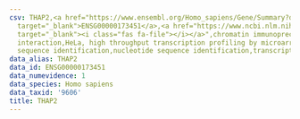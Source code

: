 ```yaml
---
csv: THAP2,<a href="https://www.ensembl.org/Homo_sapiens/Gene/Summary?db=core;g=ENSG00000173451"
  target="_blank">ENSG00000173451</a>,<a href="https://www.ncbi.nlm.nih.gov/pubmed/17216044"
  target="_blank"><i class="fas fa-file"></i></a>",chromatin immunoprecipitation assay,direct
  interaction,HeLa, high throughput transcription profiling by microarray,nucleotide
  sequence identification,nucleotide sequence identification,transcriptional regulation,
data_alias: THAP2
data_id: ENSG00000173451
data_numevidence: 1
data_species: Homo sapiens
data_taxid: '9606'
title: THAP2
---
```

